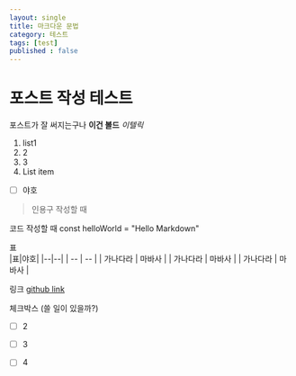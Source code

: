```yaml
---
layout: single
title: 마크다운 문법
category: 테스트
tags: [test]
published : false
---
```


# 포스트 작성 테스트
포스트가 잘 써지는구나
**이건 볼드**
*이텔릭*

 1. list1
 2. 2
 3. 3
 4. List item
 - [ ] 야호

> 인용구 작성할 때

코드 작성할 때
    const helloWorld = "Hello Markdown"

표    
|표|야호|
|--|--|
| -- | -- |
| 가나다라 | 마바사 |
| 가나다라 | 마바사 |
| 가나다라 | 마바사 |

링크
[github link](jaeone94.github.io)



체크박스 (쓸 일이 있을까?)
 - [ ] 2
 - [ ] 3
 - [ ] 4
 
